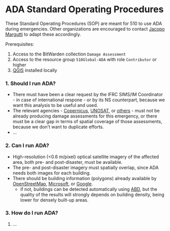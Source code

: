 # ADA Standard Operating Procedures
These Standard Operating Procedures (SOP) are meant for 510 to use ADA during emergencies. Other organizations are encouraged to contact [Jacopo Margutti](mailto:jmargutti@redcross.nl) to adapt these accordingly.

Prerequisites:
1. Access to the BitWarden collection `Damage Assessment`
2. Access to the resource group `510Global-ADA` with role `Contributor` or higher
3. [QGIS](https://www.qgis.org/en/site/index.html) installed locally

### 1. Should I run ADA?
* There must have been a clear request by the IFRC SIMS/IM Coordinator - in case of international respone - or by its NS counterpart, because we want this analysis to be useful and used.
* The relevant agencies - [Copernicus](https://emergency.copernicus.eu/mapping/list-of-activations-rapid), [UNOSAT](https://unosat.org/products/), or [others](https://data.humdata.org/search?q=damage+assessment) - must not be already producing damage assessments for this emergency, or there must be a clear gap in terms of spatial coverage of those assessments, because we don't want to duplicate efforts.
* ...

### 2. Can I run ADA?
* High-resolution (<0.6 m/pixel) optical satellite imagery of the affected area, both pre- and post-disaster, must be available.
* The pre- and post-disaster imagery must spatially overlap, since ADA needs both images for each building.
* There should be building information (polygons) already available by [OpenStreetMap](https://www.openstreetmap.org/), [Microsoft](https://github.com/microsoft/GlobalMLBuildingFootprints/blob/main/examples/example_building_footprints.ipynb), or [Google](https://sites.research.google/open-buildings/#download). 
  * if not, buildings can be detected automatically using [ABD](https://github.com/rodekruis/ada-collection/tree/master/abd_model), but the quality of the results will strongly depends on building density, being lower for densely built-up areas.

### 3. How do I run ADA?
1. ...
